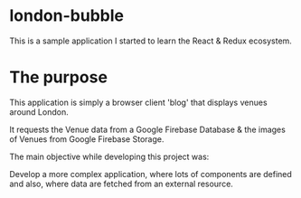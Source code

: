 # london-bubble

This is a sample application I started to learn the React & Redux ecosystem.

# The purpose

This application is simply a browser client 'blog' that displays venues around London.

It requests the Venue data from a Google Firebase Database & the images of Venues from Google Firebase Storage. 

The main objective while developing this project was:

Develop a more complex application, where lots of components are defined and also, where data are fetched from an external resource.
